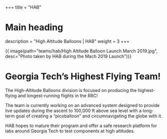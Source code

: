 +++
title = "HAB"
# Main heading
description = "High Altitude Balloons | HAB"
weight = 3
+++

{{ image(path="teams/hab/High Altitude Balloon Launch March 2019.jpg", desc="Photo taken by HAB during the Mach 2019 Launch")}}

# Georgia Tech’s Highest Flying Team!
 
The High-Altitude Balloons division is focused on producing the highest-flying and longest-running flights in the RRC!

The team is currently working on an advanced system designed to provide live updates during the ascent to 100,000 ft above sea level with a long-term goal of creating a “picoballoon” and circumnavigating the globe with it.

HAB hopes to mature their program and offer a safe research platform for labs around Georgia Tech to test components at high altitudes.
